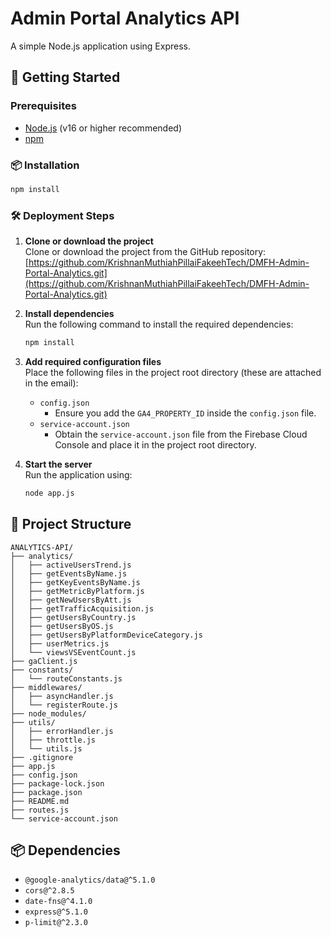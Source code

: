 # Admin Portal Analytics API

A simple Node.js application using Express.

## 🚀 Getting Started

### Prerequisites

- [Node.js](https://nodejs.org/) (v16 or higher recommended)
- [npm](https://www.npmjs.com/)

### 📦 Installation

```bash
npm install
```

### 🛠️ Deployment Steps

1. **Clone or download the project**  
   Clone or download the project from the GitHub repository:  
   [https://github.com/KrishnanMuthiahPillaiFakeehTech/DMFH-Admin-Portal-Analytics.git](https://github.com/KrishnanMuthiahPillaiFakeehTech/DMFH-Admin-Portal-Analytics.git)

2. **Install dependencies**  
   Run the following command to install the required dependencies:  
   ```bash
   npm install
   ```

3. **Add required configuration files**  
   Place the following files in the project root directory (these are attached in the email):  
   - `config.json`  
     - Ensure you add the `GA4_PROPERTY_ID` inside the `config.json` file.  
   - `service-account.json`  
     - Obtain the `service-account.json` file from the Firebase Cloud Console and place it in the project root directory.

4. **Start the server**  
   Run the application using:  
   ```bash
   node app.js
   ```

## 📂 Project Structure

```
ANALYTICS-API/
├── analytics/
│   ├── activeUsersTrend.js
│   ├── getEventsByName.js
│   ├── getKeyEventsByName.js
│   ├── getMetricByPlatform.js
│   ├── getNewUsersByAtt.js
│   ├── getTrafficAcquisition.js
│   ├── getUsersByCountry.js
│   ├── getUsersByOS.js
│   ├── getUsersByPlatformDeviceCategory.js
│   ├── userMetrics.js
│   └── viewsVSEventCount.js
├── gaClient.js
├── constants/
│   └── routeConstants.js
├── middlewares/
│   ├── asyncHandler.js
│   └── registerRoute.js
├── node_modules/
├── utils/
│   ├── errorHandler.js
│   ├── throttle.js
│   └── utils.js
├── .gitignore
├── app.js
├── config.json
├── package-lock.json
├── package.json
├── README.md
├── routes.js
└── service-account.json
```

## 📦 Dependencies

- `@google-analytics/data@^5.1.0`
- `cors@^2.8.5`
- `date-fns@^4.1.0`
- `express@^5.1.0`
- `p-limit@^2.3.0`
